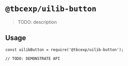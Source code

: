# `@tbcexp/uilib-button`

> TODO: description

## Usage

```
const uilibButton = require('@tbcexp/uilib-button');

// TODO: DEMONSTRATE API
```
